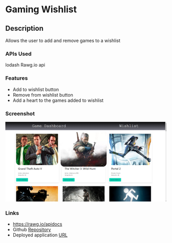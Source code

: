 # Gaming Wishlist

## Description
Allows the user to add and remove games to a wishlist

### APIs Used
lodash
Rawg.io api

### Features
* Add to wishlist button
* Remove from wishlist button
* Add a heart to the games added to wishlist

### Screenshot
![](images/Screenshot%202023-10-25%20153932.png)

### Links
* https://rawg.io/apidocs
* Github [Repository](https://github.com/micahives/Gaming-Wishlist)
* Deployed application [URL](https://micahives.github.io/Gaming-Wishlist/)

